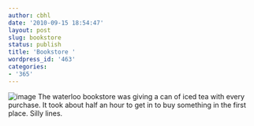 ```yaml
---
author: cbhl
date: '2010-09-15 18:54:47'
layout: post
slug: bookstore
status: publish
title: 'Bookstore '
wordpress_id: '463'
categories:
- '365'
---
```


![image](http://blog.azuresky.ca/blog/wp-content/uploads/2010/09/wpid-IMG_20100915_155027.jpg)
The waterloo bookstore was giving a can of iced tea with every purchase.
It took about half an hour to get in to buy something in the first
place. Silly lines.

